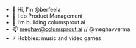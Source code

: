 - 👋 Hi, I’m @berfeela
- 👀 I do Product Management
- 🌱 I’m building columsprout.ai
- 📫 meghav@columsprout.ai // @meghavverma
- ⚡ Hobbies: music and video games

<!---
berfeela/berfeela is a ✨ special ✨ repository because its `README.md` (this file) appears on your GitHub profile.
You can click the Preview link to take a look at your changes.
--->
